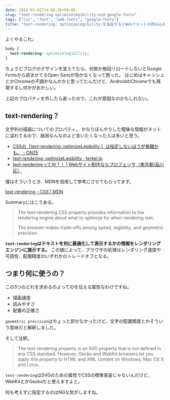 ```yaml
---
date: 2016-03-01T14:08:26+09:00
slug: "text-rendering-optimizelegibility-and-google-fonts"
tags: ["css", "font", "web-fonts", "google-fonts"]
title: "text-rendering: optimizelegibility;を指定するとWebフォントの読み込みがおかしくなる"
---
```


よくやるこれ。

``` css
body {
  text-rendering: optimizelegibility;
}
```

ちょうどブログのデザインを変えてたら、何故か毎回リロードしないとGoogle Fontsから読ませてるOpen Sansが効かなくなって困った。
はじめはキャッシュとかChromeの不調かなんかかと思ってたんだけど、AndroidのChromeでも再現するし何かがおかしい。

上記のプロパティを外したら直ったので、これが原因なのかもしれない。

## text-rendering？

文字列の描画についてのプロパティ。
かなりぼんやりした曖昧な情報がネットに溢れてるので、結局なんなのよと言いたくなった人は多いと思う。

* [CSSの［text-rendering: optimizeLegibility;］は指定しないほうが無難かも。 - ONZE](http://on-ze.com/archives/609)
* [text-rendering: optimizeLegibility · terkel.jp](http://terkel.jp/archives/2012/09/text-rendering-optimizelegibility/)
* [text-renderingって何？！ | Webサイト制作ならプロフェッサ（東京都/品川区）](http://www.pro-s.co.jp/engineerblog/design/post_5246.html)

僕はそういうとき、MDNを信用して参考にさせてもらってます。

[text-rendering - CSS | MDN](https://developer.mozilla.org/en-US/docs/Web/CSS/text-rendering)

Summaryにはこうある。

> The text-rendering CSS property provides information to the rendering engine about what to optimize for when rendering text.
>
> The browser makes trade-offs among speed, legibility, and geometric precision.

**`text-rendering`はテキストを何に最適化して表示するかの情報をレンダリングエンジンに提示する。**
この値によって、ブラウザの処理はレンダリング速度や可読性、配置精度のいずれかのトレードオフとなる。

## つまり何に使うの？

この3つのどれを求めるのよってのを伝える属性なわけですね。

* 描画速度
* 読みやすさ
* 配置の正確さ

`geometric precision`はちょっと訳せなかったけど、文字の配置精度とかそういう意味だと解釈しました。

そして注釈。

> The text-rendering property is an SVG property that is not defined in any CSS standard. However, Gecko and WebKit browsers let you apply this property to HTML and XML content on Windows, Mac OS X and Linux.

`text-rendering`はSVGのための属性でCSSの標準実装じゃないんだけど、WebKitとかGeckoだと使えますよと。

何も考えずに指定するのはNGな気がしますね。

